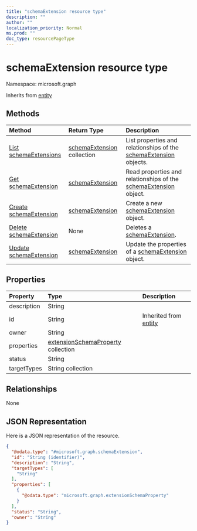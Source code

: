 ```yaml
---
title: "schemaExtension resource type"
description: ""
author: ""
localization_priority: Normal
ms.prod: ""
doc_type: resourcePageType
---
```


# schemaExtension resource type


Namespace: microsoft.graph




Inherits from [entity](../resources/entity.md)

## Methods
|Method|Return Type|Description|
|:---|:---|:---|
|[List schemaExtensions](../api/schemaextension-list.md)|[schemaExtension](../resources/schemaextension.md) collection|List properties and relationships of the [schemaExtension](../resources/schemaextension.md) objects.|
|[Get schemaExtension](../api/schemaextension-get.md)|[schemaExtension](../resources/schemaextension.md)|Read properties and relationships of the [schemaExtension](../resources/schemaextension.md) object.|
|[Create schemaExtension](../api/schemaextension-post-schemaextensions.md)|[schemaExtension](../resources/schemaextension.md)|Create a new [schemaExtension](../resources/schemaextension.md) object.|
|[Delete schemaExtension](../api/schemaextension-delete.md)|None|Deletes a [schemaExtension](../resources/schemaextension.md).|
|[Update schemaExtension](../api/schemaextension-update.md)|[schemaExtension](../resources/schemaextension.md)|Update the properties of a [schemaExtension](../resources/schemaextension.md) object.|

## Properties
|Property|Type|Description|
|:---|:---|:---|
|description|String||
|id|String| Inherited from [entity](../resources/entity.md)|
|owner|String||
|properties|[extensionSchemaProperty](../resources/extensionschemaproperty.md) collection||
|status|String||
|targetTypes|String collection||

## Relationships
None

## JSON Representation
Here is a JSON representation of the resource.
<!-- {
  "blockType": "resource",
  "keyProperty": "id",
  "@odata.type": "microsoft.graph.schemaExtension",
  "baseType": "microsoft.graph.entity",
  "openType": false
}
-->
``` json
{
  "@odata.type": "#microsoft.graph.schemaExtension",
  "id": "String (identifier)",
  "description": "String",
  "targetTypes": [
    "String"
  ],
  "properties": [
    {
      "@odata.type": "microsoft.graph.extensionSchemaProperty"
    }
  ],
  "status": "String",
  "owner": "String"
}
```

